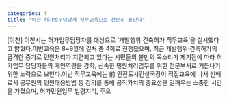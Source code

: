 ```yaml
---
categories: f
title: "이천 허가업무담당자 직무교육으로 전문성 높인다"
---
```

[이천] 이천시는 허가업무담당자를 대상으로 ‘개발행위·건축허가 직무교육’을 실시했다고 밝혔다.이번교육은 8~9월에 걸쳐 총 4회로 진행됐으며, 최근 개발행위·건축허가의 급격한 증가로 민원처리가 지연되고 있다는 시민들의 불만의 목소리가 제기됨에 따라 허가업무 담당자들의 개인역량을 강화, 신속한 민원처리업무를 위한 전문부서로 거듭나기 위한 노력으로 보인다.이번 직무교육에는 前 안전도시건설국장이 직접교육에 나서 선배로서 공무원의 민원대응방법 등 강의를 통해 공직가치의 중요성을 일깨우는 소중한 시간을 가졌으며, 허가민원업무 법령지식, 주요
